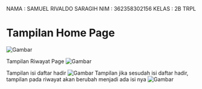 NAMA    : SAMUEL RIVALDO SARAGIH 
NIM     : 362358302156
KELAS   : 2B TRPL

# Tampilan Home Page 
![Gambar](image.png)

Tampilan Riwayat Page
![Gambar](image-1.png)

Tampilan isi daftar hadir
![Gambar](image-2.png)
Tampilan jika sesudah isi daftar hadir, tampilan pada riwayat akan berubah menjadi ada isi nya
![Gambar](image-3.png)